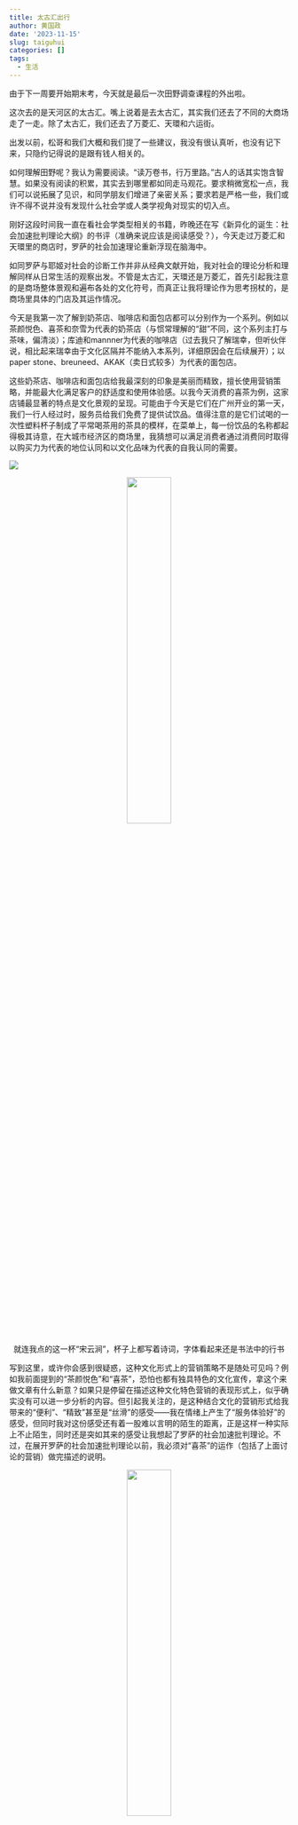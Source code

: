 ```yaml
---
title: 太古汇出行
author: 黄国政
date: '2023-11-15'
slug: taiguhui
categories: []
tags:
  - 生活
---
```


<!--more-->

由于下一周要开始期末考，今天就是最后一次田野调查课程的外出啦。

这次去的是天河区的太古汇。嘴上说着是去太古汇，其实我们还去了不同的大商场走了一走。除了太古汇，我们还去了万菱汇、天環和六运街。

出发以前，松哥和我们大概和我们提了一些建议，我没有很认真听，也没有记下来，只隐约记得说的是跟有钱人相关的。

如何理解田野呢？我认为需要阅读。“读万卷书，行万里路。”古人的话其实饱含智慧。如果没有阅读的积累，其实去到哪里都如同走马观花。要求稍微宽松一点，我们可以说拓展了见识，和同学朋友们增进了亲密关系；要求若是严格一些，我们或许不得不说并没有发现什么社会学或人类学视角对现实的切入点。

刚好这段时间我一直在看社会学类型相关的书籍，昨晚还在写《新异化的诞生：社会加速批判理论大纲》的书评（准确来说应该是阅读感受？），今天走过万菱汇和天環里的商店时，罗萨的社会加速理论重新浮现在脑海中。

如同罗萨与耶姬对社会的诊断工作并非从经典文献开始，我对社会的理论分析和理解同样从日常生活的观察出发。不管是太古汇，天環还是万菱汇，首先引起我注意的是商场整体景观和遍布各处的文化符号，而真正让我将理论作为思考拐杖的，是商场里具体的门店及其运作情况。

今天是我第一次了解到奶茶店、咖啡店和面包店都可以分别作为一个系列。例如以茶颜悦色、喜茶和奈雪为代表的奶茶店（与惯常理解的“甜”不同，这个系列主打与茶味，偏清淡）；库迪和mannner为代表的咖啡店（过去我只了解瑞幸，但听伙伴说，相比起来瑞幸由于文化区隔并不能纳入本系列，详细原因会在后续展开）；以paper stone、breuneed、AKAK（卖日式较多）为代表的面包店。

这些奶茶店、咖啡店和面包店给我最深刻的印象是美丽而精致，擅长使用营销策略，并能最大化满足客户的舒适度和使用体验感。以我今天消费的喜茶为例，这家店铺最显著的特点是文化景观的呈现。可能由于今天是它们在广州开业的第一天，我们一行人经过时，服务员给我们免费了提供试饮品。值得注意的是它们试喝的一次性塑料杯子制成了平常喝茶用的茶具的模样，在菜单上，每一份饮品的名称都起得极其诗意，在大城市经济区的商场里，我猜想可以满足消费者通过消费同时取得以购买力为代表的地位认同和以文化品味为代表的自我认同的需要。

![](https://cdn.jsdelivr.net/residualsun1/blog-static/images/2023/11/11-15-menu.jpg)

<center>
<img src="https://cdn.jsdelivr.net/residualsun1/blog-static/images/2023/11/11-15-poetry.jpg" alt="" width=40% height=40%>
<figcaption>就连我点的这一杯“宋云涧”，杯子上都写着诗词，字体看起来还是书法中的行书</figcaption>
</center>

写到这里，或许你会感到很疑惑，这种文化形式上的营销策略不是随处可见吗？例如我前面提到的“茶颜悦色”和“喜茶”，恐怕也都有独具特色的文化宣传，拿这个来做文章有什么新意？如果只是停留在描述这种文化特色营销的表现形式上，似乎确实没有可以进一步分析的内容。但引起我关注的，是这种结合文化的营销形式给我带来的“便利”、“精致”甚至是“丝滑”的感受——我在情绪上产生了“服务体验好”的感受，但同时我对这份感受还有着一股难以言明的陌生的距离，正是这样一种实际上不止陌生，同时还是突如其来的感受让我想起了罗萨的社会加速批判理论。不过，在展开罗萨的社会加速批判理论以前，我必须对“喜茶”的运作（包括了上面讨论的营销）做完描述的说明。

<center>
<img src="https://cdn.jsdelivr.net/residualsun1/blog-static/images/2023/11/11-15-mini-programs.jpg" alt="" width=40% height=40%>
<figcaption>喜茶的小程序</figcaption>
</center>

这是“喜茶”的点餐小程序。或许你同样会感到疑惑，一个普通的小程序有什么值得注意？类似的点餐小程序不是随处可见吗？的确如此，但不同于以往点餐，这一次在喜茶消费，从它们的文化包装引起我注意开始，我不自觉对喜茶的小程序也关注起来——界面的流畅程度和使用体验感，其中使用体验感包括UI设计的色彩、图片与文字的排版。一如喜茶在文化包装上给予了我一股精致、高雅的使用体验，小程序的界面与交互使用体验也大大增加了我在点餐过程中程序运作的使用流畅度，丰富了我的体验度。由于我在学习网页设计，所以对界面交互敏感度比较高，并不是随便设计都能达到相应的效果。

综上（终于要引出我想借用的罗萨的社会加速批判理论了），借助喜茶文化包装宣传的营销策略和点餐小程序运作，我想表达的是它们最明显的特征是精致、便利、流畅，一方面极大地满足了消费者的消费舒适度，另一方面则丰富了消费者的消费体验感。而值得关注的问题也在此时出现：在我们高度舒适与流畅（乃至丝滑）感受的背后，是谁为奶茶的诗意名称定义？是谁制作了UI界面精美的小程序？是谁制定了一整套复杂的营销和运作策略？这整一个设计过程和我们对从点餐到奶茶到手的过程的认识两者之间，距离有多遥远？

在这里，我需要引出罗萨在提出社会加速批判理论时重拾的概念：异化。

我想思考的问题其实很简单。我知晓社会分工的精细化会带来不同专业领域的分化，如同今天的我们作为学术领域内的成员（暂时将大学生界定为这样一个定义尚未清晰的群体），当我们今天踏入奶茶饮品这一消费领域时，如果我们稍加注意，便会惊讶地发现看起来简简单单的一杯奶茶背后竟充满了各种领域的专业知识，有经济学的、心理学的、市场营销的、文学的和计算机的等等，而更让人感到惊讶的是这些不同领域的知识不仅在横向上与日俱增地扩展和交织在一起，同时在纵向上日益深入，变得更精细复杂。举一个简单的例子，可能过去的优乐美只有广告学知识和经济学知识等有限学科的身影，而且只有简单的文字描述和电视宣传，但今天一杯普通的奶茶不仅可以在互联网上数字化，而且包装盒上展示的文字还是我们叫不上名的古诗词。我们和生活之中周身物品似乎越来越”远“、越来越”陌生“，这种变化可能会带来什么后果？

这么一想，我看着眼前的奶茶，只觉得自己对它一无所知，再重新审视从服务员给予我免费饮品开始的预消费环节到最后消费的完成，虽然我的体验流畅且舒适，但其中还带有“丝滑”到几乎漂浮的感觉——我的体验感被满足了又好像被架空了，如同我从起点快速抵达终点，但过程没有摩擦，这让我感到一股奇怪的陌生的感觉。我确实消费了手中这杯奶茶，但我似乎只剩下了“被动”的消费能力，而失去了主动消费的能力。

这杯奶茶很陌生，我的感受也很陌生。

罗萨在《新异化的诞生：社会加速批判理论大纲》中提出，社会加速会带来异化，而通往“异化”的一个面向就包含物界的异化。他指出物界包括两种物体类型：我们生产出来的物，以及我们所消费的物。Habermas认为，人在最低限度上都会跟一些物体具有亲密的关系。罗萨则从社会加速的角度指出，我们与物界的关系会随着更替速度改变，长时间使用的物品可能会成为我们主观感受上自我的一部分，被我们内化，标志个人特质，变成“我们日常体验、身份认同、生命史的一部分”。换句话说，我们可以“扩展进物界“，物也会”变成自我栖居之处“，正因如此，泰勒称人是”多孔的“。但在加速社会，由于我们可以**很容易地增加生产速度，物品更新迭代的速度也很快，而维持和修理物的速度却提升得很慢**，物品的道德性消费会超越其物理性消费，比如我们越来越会在车子、计算机和手机等物品还没坏掉时就丢掉或替换它们。此外，罗萨还指出**我们所使用的物品变得越来越智能，越来越精细，这导致了我们与这些物品之间的鸿沟变得越来越大**。

> ”既有的经验在越来越快的创新之下会变得越来越没有价值。这让我们与物之间产生了异化，因为我们没有办法正确操作这些物，并且感觉非常糟糕，觉得不会用这些东西是自己的错。“
> 

> 对于我的旧的移动设备，我还知道要怎么设定时钟，但新的这个，我不知道；我根本没有时间去搞懂要怎么设置。在录音带时代，我知道要怎么录一首电台播放的歌，但现在新科技让我不知道该怎么弄。旧的手机，我知道怎么改变来电铃声，但新的我不知道怎么改。
> 

总结下来，罗萨所认为的人与物的异化是指**人与物关系的严重分离和陌生化**。

可能对于我身边的小伙伴来说，喝一杯奶茶是一件很简单的事情。换作我还在念中学的时候，我会抱有同样的想法，因为那时候如果要喝奶茶，只需要在线下随便找一家店面，拿起菜单挑好奶茶，然后”啪“地一声放下，大声告诉服务员即可。但现在奶茶店品牌层出不穷，茶颜悦色、喜茶、奈雪和益禾堂等牌子琳琅满目，同时不同口味、不同原料的奶茶也眼花缭乱，可能今天大受推崇的还是芋圆啵啵，明天就换成了杨枝甘露，后天又摇身一变变成海盐奶盖，每天都有新花样。此外，现在大家都习惯线上点单，小程序和微信支付都很方便，但各种优惠活动与票券充斥在菜单界面。以上种种要素层层加码，以致走进大商场时我都生不出喝奶茶的欲望，只因为我对它感到前所未有的陌生。我甚至会认为自己很”土”，不敢踏足其中。我想，这也是为什么今天听到大家和我科普大商场里流行的奶茶店、咖啡店和面包店时，我既为自己的无知感到惊讶，也为逐渐了解它们的存在而试图思索我与它们的关系[^q1]。

[^q1]: 值得一提的是，2023年2月23日，名为“遵义国旅漆姐”的豆友在豆瓣创建了一个名为“我不会XX | 我的人生新手村”的小组，截至2023年11月15日，已有组员113645人。小组的宗旨是希望提供一个类似游戏中的新手村平台，帮助组员适应社会化。虽然社会化是在社会加速以前便存在的事情，但在当下却以非正式的网络组织形式出现，我认为在某种程度上回应了社会加速现象。

在此，需要补充罗萨根据功能批判角度提出的去同步化概念，以对我与奶茶消费之间产生的“鸿沟”进行进一步分析。在罗萨的书中，去同步化是指事物之间加速能力大小不同所带来的诸多制度、过程和实践之间的界限的摩擦与张力（91）。如同我们与物的关系一般，我们对物的理解能力变化的速度已经难以跟上物的存在及其运作原理的变化速度[^q2]，虽然这并不会妨碍我们对它们的使用（实际上，我们并不需要十分清楚汽车的构造才能开车，也不需要学会电脑的拆修和组装才能使用电脑，不过当它们的功能变得愈加精细和复杂时，我们可能会面临和罗萨同样的苦恼，并花上一些时间适应），它们在尽力地丰富我们使用体验的同时，还尽可能最大化地简化了操作过程。但我认为，当我们愈发难以理解消费的物品时，我们应当警惕自主性在多大程度上让渡给了制造者，或是吉登斯口中的专家知识，以及在这消费的物之后，是否存在足以控制我们消费走向的力量。如同我第一次消费喜茶时，服务员的引导和小伙伴的介绍帮助我完成整一个过程，我感觉没有太大障碍，但我的状态是被动的，这杯奶茶从宣传到来到我的手上，我都对它感到难以言喻的陌生。同样的感受在我上周和姐姐一起吃饭时也有过，大商场里的餐厅菜单不仅琳琅满目，而且充斥着各种套餐与优惠券，如果是我，最后恐怕只能随意选择，而姐姐作为常客，还得再三衡量最后做出她所认为的相对经济和理性的选择。

[^q2]: 关于人与物了解和使用的关系，我想起了美国哲学家波西格在《禅与摩托车维修艺术》中讨论了人和科技的关系

<center>
<img src="https://cdn.jsdelivr.net/residualsun1/blog-static/images/2023/11/11-15-unknown.jpg" alt="" width=40% height=40%>
<figcaption>刚拿到奶茶的时候我竟然搞不清吸管应该插在哪里</figcaption>
</center>

尝试进行以上分析并非是要指出我们必须了解身边每一件物品的来源和机制原理，这也无法完全证明人与物之间在本质上发生了异化。毕竟罗萨在书中的结语也说到，他反复提及的”异化“概念在”定义上还相当模糊不清，也并没有形成一套完整的哲学方面的意涵“。但我认为当下人与物之间的关系确实在发生一种当人们稍加注意便可能会感到惊讶的分离和陌生化。而根据罗萨提供的社会加速和异化概念，我认为这种趋势值得我们尝试思考：这会给我们的生活带来怎样的影响？

让我们回到罗萨眼中的批判理论出发点，即追问“什么阻碍了我们的美好生活”。在我看来，人与物去同步化所带来的陌生可能导致的生活自主性让渡是阻碍我们美好生活的一种因素。而罗萨在基于人与物的分离和陌生化的讨论上，做出了关于生活变化的进一步分析。

早在一个世纪以前，瓦尔特·本雅明就区分了“体验”和“经验”的关系。**体验是片刻的，经验则会深深烙印在我们心中，跟我们的认同和生命历程联系在一起，而且对我们自己非常重要，会触动我们或是改变我们**。本雅明认为，我们可能到了一个体验很丰富，但经验很贫乏的时代。罗萨据此举出了看电视和旅行的例子，前者是“去感官化”和“去背景化”的，比如看电视时只需紧紧盯着屏幕，鼻子和皮肤等其他感官的知觉无需有意调用，同时，不管电视节目如何精彩，它与我们是谁没有关系，跟我们感觉如何、余生如何也都没有关系；而后者往往会驱使行动者全身心投入。由此，罗萨认为体验跟我们的内在状态没有“共鸣”，在体验类的活动里，“我们的行动或体验都只是’孤立的片段‘”，这些片段不会留下记忆痕迹，我们倾向于马上忘记它们。而这也十分符合加速社会，因为大部分的经验在此间“很快就会过时而无用了，人们总是要准备去面对无法预想到的新事物”。值得一提的是，本雅明在区分“体验”和“经历”时以纪念品举了例子，他认为纪念品可以作为“外在的记忆足迹”帮助我们回想体验的时刻。但今天，特种兵式的旅行，更新迭代、层出不穷的选择，愈发陌生复杂的事物，在所有这些因素的影响下，“这些东西不再跟我们诉说些什么了，它们’冷却‘了。它们不再有搅动我们内心的力量，因为它们就仅仅是外在的体验痕迹，而现在对我们来说已经完全没有意义了。”[^q3]正因如此，我们的“**体验时刻越来越丰富，但是生命经验越来越贫乏**”，结果便是“时间飞快流逝，却又在记忆里不着痕迹”，我们消费的商品以及背后的时间与我们相异，且无法有效整合到我们的生命经验之中。在这里，罗萨的论述实际上是从时间异化、物的异化联系到了自我的异化和社会的异化，即由于社会加速带来的我们与时间和物品的鸿沟会导致我们自身乃至我们与社会的关系出现问题。当社会加速，短时间里或许会留下丰富的体验，但记忆却不着痕迹，人们不仅可以快速道德性地消耗丰富的物品，还可以在短时间里发生大量的社会接触，例如在家里、在路上、在工作场所、在社交媒体上，一位社会行动者甚至可以在一两个小时里遇见许许多多不同的人，但我们却很难和哪怕一个人建立一段“太花时间”的“有共鸣的时间”，我们可能已经不大关心“别人的人生故事或人格问题”，也没有欲望向他人叙述自己的人生故事，因为在这快速变迁、快速相遇的世界里，陌生、效率、体验才是行之有效的主题。容易被我们忽视的，是“所有我们所经历的行动时刻和体验时刻，所有我们的抉择，我们所认识的人，我们需要的物，都是我们对自己人生的可能描述、确立我们身份认同的素材”，当它们都丝滑地掠过我们生命的地平线时，我们失去了“讲故事的能力”，自我的确定性变得脆弱，对他人的认识也将变得疏远、淡漠，我们与他人，与社会，和与世界的距离都是孤立地分割而开，以致当我们试图发出声音时，世界给予的只有巨大的沉默，而非共鸣。

![](https://cdn.jsdelivr.net/residualsun1/blog-static/images/2023/11/11-15-dommer.jpg)

[^q3]: 我突然想起过去买了一杯奈雪的奶茶，我大概听说过这个牌子口碑不错，但不是冲着它的口味，也不是“联名”（到现在我也不大搞得清什么是联名），只因为上面印有周杰伦的的图案而心生喜欢。在口味众多的选择里，周杰伦的图案让我想起每一晚聆听音乐的情绪，这显然深深嵌入在我的记忆中。

参考资料

1. 郑作彧：《化用的生活形式，还是共鸣的世界关系?——批判理论第四代的共识与分歧》， 社会科学(03)，2021-03-06.

2. 哈特穆特·罗萨：《新异化的诞生：社会加速批判理论大纲》，郑作彧译，上海人民出版社2018年版